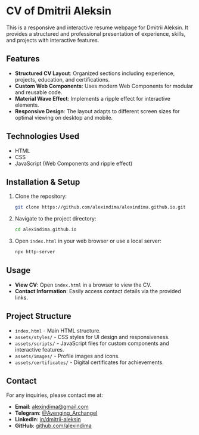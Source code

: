 # CV of Dmitrii Aleksin

This is a responsive and interactive resume webpage for Dmitrii Aleksin. It provides a structured and professional presentation of experience, skills, and projects with interactive features.

## Features

- **Structured CV Layout**: Organized sections including experience, projects, education, and certifications.
- **Custom Web Components**: Uses modern Web Components for modular and reusable code.
- **Material Wave Effect**: Implements a ripple effect for interactive elements.
- **Responsive Design**: The layout adapts to different screen sizes for optimal viewing on desktop and mobile.

## Technologies Used

- HTML
- CSS
- JavaScript (Web Components and ripple effect)

## Installation & Setup

1. Clone the repository:
    ```bash
    git clone https://github.com/alexindima/alexindima.github.io.git
    ```
2. Navigate to the project directory:
    ```bash
    cd alexindima.github.io
    ```
3. Open `index.html` in your web browser or use a local server:
    ```bash
    npx http-server
    ```

## Usage

- **View CV**: Open `index.html` in a browser to view the CV.
- **Contact Information**: Easily access contact details via the provided links.

## Project Structure

- `index.html` - Main HTML structure.
- `assets/styles/` - CSS styles for UI design and responsiveness.
- `assets/scripts/` - JavaScript files for custom components and interactive features.
- `assets/images/` - Profile images and icons.
- `assets/certificates/` - Digital certificates for achievements.

## Contact

For any inquiries, please contact me at:
- **Email**: [alexindima@gmail.com](mailto:alexindima@gmail.com)
- **Telegram**: [@Avenging_Archangel](https://t.me/@Avenging_Archangel)
- **LinkedIn**: [in/dmitrii-aleksin](https://www.linkedin.com/in/dmitrii-aleksin/)
- **GitHub**: [github.com/alexindima](https://github.com/alexindima)

